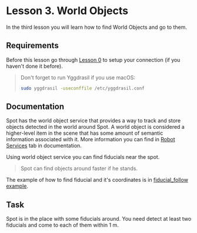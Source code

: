 # Lesson 3. World Objects

In the third lesson you will learn how to find World Objects and go to them.

## Requirements

Before this lesson go through [Lesson 0](/#/lesson/spot-lesson0) to setup your connection (if you haven't done it before).

> Don't forget to run Yggdrasil if you use macOS:
> ```bash
> sudo yggdrasil -useconffile /etc/yggdrasil.conf
> ```

## Documentation

Spot has the world object service that provides a way to track and store objects detected in the world around Spot. A world object is considered a higher-level item in the scene that has some amount of semantic information associated with it. More information you can find in [Robot Services](https://dev.bostondynamics.com/docs/concepts/robot_services#world-object) tab in documentation.

Using world object service you can find fiducials near the spot.

> Spot can find objects around faster if he stands.

The example of how to find fiducial and it's coordinates is in [fiducial_follow example](https://github.com/boston-dynamics/spot-sdk/blob/7ce5c5f31f4e1e45e9ff4be29fb097e258b75919/python/examples/fiducial_follow/fiducial_follow.py#L418).

## Task

Spot is in the place with some fiducials around. You need detect at least two fiducials and come to each of them within 1 m.
